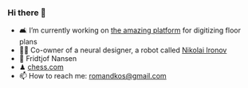 ### Hi there 👋

- 🛋 I’m currently working on [the amazing platform](https://archilogic.com/) for digitizing floor plans
- 👨‍🎨 Co-owner of a neural designer, a robot called [Nikolai Ironov](https://ironov.artlebedev.com/)
- 🔭 Fridtjof Nansen
- ♟ [chess.com](https://www.chess.com/member/romannkos)
- 📫 How to reach me: romandkos@gmail.com
